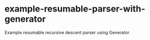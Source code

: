 # example-resumable-parser-with-generator
Example resumable recursive descent parser using Generator
